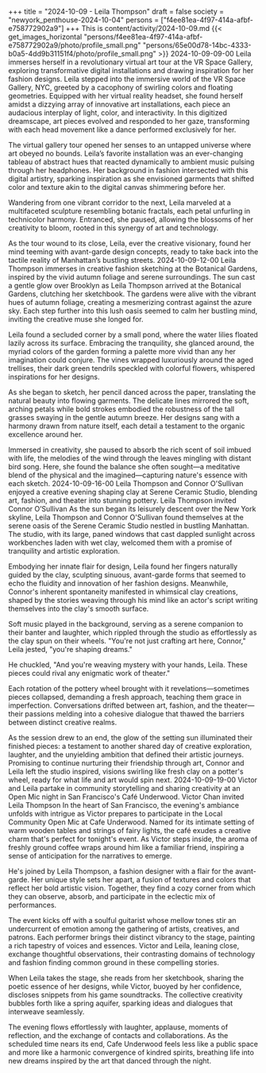 +++
title = "2024-10-09 - Leila Thompson"
draft = false
society = "newyork_penthouse-2024-10-04"
persons = ["f4ee81ea-4f97-414a-afbf-e758772902a9"]
+++
This is content/activity/2024-10-09.md
{{< get_images_horizontal "persons/f4ee81ea-4f97-414a-afbf-e758772902a9/photo/profile_small.png" "persons/65e00d78-14bc-4333-b0a5-4dd9b31151f4/photo/profile_small.png" >}}
2024-10-09-09-00
Leila immerses herself in a revolutionary virtual art tour at the VR Space Gallery, exploring transformative digital installations and drawing inspiration for her fashion designs.
Leila stepped into the immersive world of the VR Space Gallery, NYC, greeted by a cacophony of swirling colors and floating geometries. Equipped with her virtual reality headset, she found herself amidst a dizzying array of innovative art installations, each piece an audacious interplay of light, color, and interactivity. In this digitized dreamscape, art pieces evolved and responded to her gaze, transforming with each head movement like a dance performed exclusively for her.

The virtual gallery tour opened her senses to an untapped universe where art obeyed no bounds. Leila’s favorite installation was an ever-changing tableau of abstract hues that reacted dynamically to ambient music pulsing through her headphones. Her background in fashion intersected with this digital artistry, sparking inspiration as she envisioned garments that shifted color and texture akin to the digital canvas shimmering before her.

Wandering from one vibrant corridor to the next, Leila marveled at a multifaceted sculpture resembling botanic fractals, each petal unfurling in technicolor harmony. Entranced, she paused, allowing the blossoms of her creativity to bloom, rooted in this synergy of art and technology.

As the tour wound to its close, Leila, ever the creative visionary, found her mind teeming with avant-garde design concepts, ready to take back into the tactile reality of Manhattan’s bustling streets.
2024-10-09-12-00
Leila Thompson immerses in creative fashion sketching at the Botanical Gardens, inspired by the vivid autumn foliage and serene surroundings.
The sun cast a gentle glow over Brooklyn as Leila Thompson arrived at the Botanical Gardens, clutching her sketchbook. The gardens were alive with the vibrant hues of autumn foliage, creating a mesmerizing contrast against the azure sky. Each step further into this lush oasis seemed to calm her bustling mind, inviting the creative muse she longed for. 

Leila found a secluded corner by a small pond, where the water lilies floated lazily across its surface. Embracing the tranquility, she glanced around, the myriad colors of the garden forming a palette more vivid than any her imagination could conjure. The vines wrapped luxuriously around the aged trellises, their dark green tendrils speckled with colorful flowers, whispered inspirations for her designs.

As she began to sketch, her pencil danced across the paper, translating the natural beauty into flowing garments. The delicate lines mirrored the soft, arching petals while bold strokes embodied the robustness of the tall grasses swaying in the gentle autumn breeze. Her designs sang with a harmony drawn from nature itself, each detail a testament to the organic excellence around her.

Immersed in creativity, she paused to absorb the rich scent of soil imbued with life, the melodies of the wind through the leaves mingling with distant bird song. Here, she found the balance she often sought—a meditative blend of the physical and the imagined—capturing nature's essence with each sketch.
2024-10-09-16-00
Leila Thompson and Connor O'Sullivan enjoyed a creative evening shaping clay at Serene Ceramic Studio, blending art, fashion, and theater into stunning pottery.
Leila Thompson invited Connor O’Sullivan
As the sun began its leisurely descent over the New York skyline, Leila Thompson and Connor O'Sullivan found themselves at the serene oasis of the Serene Ceramic Studio nestled in bustling Manhattan. The studio, with its large, paned windows that cast dappled sunlight across workbenches laden with wet clay, welcomed them with a promise of tranquility and artistic exploration.

Embodying her innate flair for design, Leila found her fingers naturally guided by the clay, sculpting sinuous, avant-garde forms that seemed to echo the fluidity and innovation of her fashion designs. Meanwhile, Connor's inherent spontaneity manifested in whimsical clay creations, shaped by the stories weaving through his mind like an actor's script writing themselves into the clay's smooth surface.

Soft music played in the background, serving as a serene companion to their banter and laughter, which rippled through the studio as effortlessly as the clay spun on their wheels. "You're not just crafting art here, Connor," Leila jested, "you're shaping dreams."

He chuckled, "And you're weaving mystery with your hands, Leila. These pieces could rival any enigmatic work of theater."

Each rotation of the pottery wheel brought with it revelations—sometimes pieces collapsed, demanding a fresh approach, teaching them grace in imperfection. Conversations drifted between art, fashion, and the theater—their passions melding into a cohesive dialogue that thawed the barriers between distinct creative realms. 

As the session drew to an end, the glow of the setting sun illuminated their finished pieces: a testament to another shared day of creative exploration, laughter, and the unyielding ambition that defined their artistic journeys. Promising to continue nurturing their friendship through art, Connor and Leila left the studio inspired, visions swirling like fresh clay on a potter's wheel, ready for what life and art would spin next.
2024-10-09-19-00
Victor and Leila partake in community storytelling and sharing creativity at an Open Mic night in San Francisco's Café Underwood.
Victor Chan invited Leila Thompson
In the heart of San Francisco, the evening's ambiance unfolds with intrigue as Victor prepares to participate in the Local Community Open Mic at Cafe Underwood. Named for its intimate setting of warm wooden tables and strings of fairy lights, the café exudes a creative charm that's perfect for tonight's event. As Victor steps inside, the aroma of freshly ground coffee wraps around him like a familiar friend, inspiring a sense of anticipation for the narratives to emerge.

He's joined by Leila Thompson, a fashion designer with a flair for the avant-garde. Her unique style sets her apart, a fusion of textures and colors that reflect her bold artistic vision. Together, they find a cozy corner from which they can observe, absorb, and participate in the eclectic mix of performances.

The event kicks off with a soulful guitarist whose mellow tones stir an undercurrent of emotion among the gathering of artists, creatives, and patrons. Each performer brings their distinct vibrancy to the stage, painting a rich tapestry of voices and essences. Victor and Leila, leaning close, exchange thoughtful observations, their contrasting domains of technology and fashion finding common ground in these compelling stories.

When Leila takes the stage, she reads from her sketchbook, sharing the poetic essence of her designs, while Victor, buoyed by her confidence, discloses snippets from his game soundtracks. The collective creativity bubbles forth like a spring aquifer, sparking ideas and dialogues that interweave seamlessly.

The evening flows effortlessly with laughter, applause, moments of reflection, and the exchange of contacts and collaborations. As the scheduled time nears its end, Cafe Underwood feels less like a public space and more like a harmonic convergence of kindred spirits, breathing life into new dreams inspired by the art that danced through the night.

